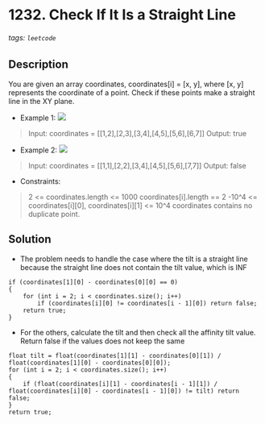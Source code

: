 # 1232. Check If It Is a Straight Line
###### tags: `leetcode`
## Description
You are given an array coordinates, coordinates[i] = [x, y], where [x, y] represents the coordinate of a point. Check if these points make a straight line in the XY plane.

- Example 1:
![](https://assets.leetcode.com/uploads/2019/10/15/untitled-diagram-2.jpg)

>Input: coordinates = [[1,2],[2,3],[3,4],[4,5],[5,6],[6,7]]
Output: true

- Example 2:
![](https://assets.leetcode.com/uploads/2019/10/09/untitled-diagram-1.jpg)

>Input: coordinates = [[1,1],[2,2],[3,4],[4,5],[5,6],[7,7]]
Output: false

- Constraints:

>2 <= coordinates.length <= 1000
coordinates[i].length == 2
-10^4 <= coordinates[i][0], coordinates[i][1] <= 10^4
coordinates contains no duplicate point.

## Solution
- The problem needs to handle the case where the tilt is a straight line because the straight line does not contain the tilt value, which is INF
```cpp=
if (coordinates[1][0] - coordinates[0][0] == 0)
{
    for (int i = 2; i < coordinates.size(); i++)
        if (coordinates[i][0] != coordinates[i - 1][0]) return false;
    return true;
}
```
- For the others, calculate the tilt and then check all the affinity tilt value. Return false if the values does not keep the same
```cpp=
float tilt = float(coordinates[1][1] - coordinates[0][1]) / float(coordinates[1][0] - coordinates[0][0]);
for (int i = 2; i < coordinates.size(); i++)
{
    if (float(coordinates[i][1] - coordinates[i - 1][1]) / float(coordinates[i][0] - coordinates[i - 1][0]) != tilt) return false;
}
return true;
```
